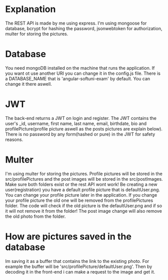 # Explanation
The REST API is made by me using express. I'm using mongoose for database, bcrypt for hashing the password, jsonwebtoken for authorization, multer for storing the pictures.

# Database
You need mongoDB installed on the machine that runs the application. If you want ot use another URI you can change it in the config.js file. There is a DATABASE_NAME that is 'angular-softuni-exam' by default. You can change it there aswell.

# JWT
The back-end returns a JWT on login and register. The JWT contains the user's _id, username, first name, last name, email, birthdate, bio and profilePicture(profile picture aswell as the posts pictures are explain below). There is no password by any form(hashed or pure) in the JWT for safety reasons.

# Multer
I'm using multer for storing the pictures. Profile pictures will be stored in the src/profilePictures and the post images will be stored in the src/postImages. Make sure both folders exist or the rest API wont work! Be creating a new user(registration) you have a default profile picture that is defaultUser.png. You can change your profile picture later in the application. If you change your profile picture the old one will be removed from the profilePictures folder. The code will check if the old picture is the defaultUser.png and if so it will not remove it from the folder! The post image change will also remove the old photo from the folder.

# How are pictures saved in the database
Im saving it as a buffer that contains the link to the existing photo. For example the buffer will be 'src/profilePicture/defaultUser.png'. Then by decoding it in the front-end i can make a request to the image and get it.